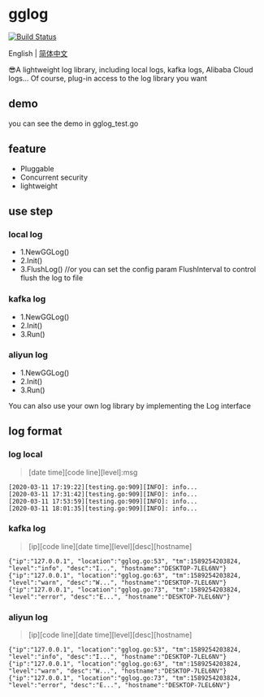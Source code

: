 # gglog

[![Build Status](https://travis-ci.org/liangjfblue/gglog.svg?branch=master)](https://travis-ci.org/github/liangjfblue/gglog)

English | [简体中文](README_ZH.MD)

😎A lightweight log library, including local logs, kafka logs, Alibaba Cloud logs... 
Of course, plug-in access to the log library you want

## demo
you can see the demo in gglog_test.go

## feature
- Pluggable
- Concurrent security
- lightweight

## use step
### local log
- 1.NewGGLog()
- 2.Init()
- 3.FlushLog()    //or you can set the config param FlushInterval to control flush the log to file

### kafka log
- 1.NewGGLog()
- 2.Init()
- 3.Run()

### aliyun log
- 1.NewGGLog()
- 2.Init()
- 3.Run()

You can also use your own log library by implementing the Log interface

## log format
### log local
> [date time][code line][level]:msg

    [2020-03-11 17:19:22][testing.go:909][INFO]: info...
    [2020-03-11 17:31:42][testing.go:909][INFO]: info...
    [2020-03-11 17:53:59][testing.go:909][INFO]: info...
    [2020-03-11 18:01:35][testing.go:909][INFO]: info...

### kafka log
> [ip][code line][date time][level][desc][hostname]

    {"ip":"127.0.0.1", "location":"gglog.go:53", "tm":1589254203824, "level":"info", "desc":"I...", "hostname":"DESKTOP-7LEL6NV"}
    {"ip":"127.0.0.1", "location":"gglog.go:63", "tm":1589254203824, "level":"warn", "desc":"W...", "hostname":"DESKTOP-7LEL6NV"}
    {"ip":"127.0.0.1", "location":"gglog.go:73", "tm":1589254203824, "level":"error", "desc":"E...", "hostname":"DESKTOP-7LEL6NV"}

### aliyun log
> [ip][code line][date time][level][desc][hostname]

    {"ip":"127.0.0.1", "location":"gglog.go:53", "tm":1589254203824, "level":"info", "desc":"I...", "hostname":"DESKTOP-7LEL6NV"}
    {"ip":"127.0.0.1", "location":"gglog.go:63", "tm":1589254203824, "level":"warn", "desc":"W...", "hostname":"DESKTOP-7LEL6NV"}
    {"ip":"127.0.0.1", "location":"gglog.go:73", "tm":1589254203824, "level":"error", "desc":"E...", "hostname":"DESKTOP-7LEL6NV"}

